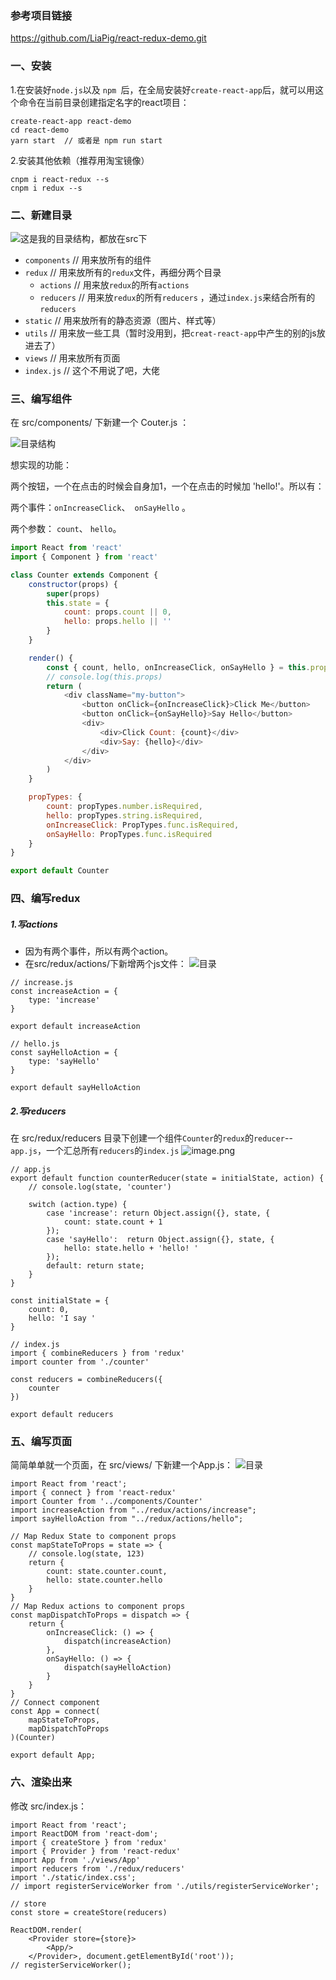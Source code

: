 ### 参考项目链接
https://github.com/LiaPig/react-redux-demo.git

### 一、安装
1.在安装好`` node.js ``以及 ``npm ``后，在全局安装好``create-react-app``后，就可以用这个命令在当前目录创建指定名字的react项目：
```
create-react-app react-demo
cd react-demo
yarn start  // 或者是 npm run start
```
2.安装其他依赖（推荐用淘宝镜像）
```
cnpm i react-redux --s
cnpm i redux --s
```

### 二、新建目录
![这是我的目录结构，都放在src下](https://upload-images.jianshu.io/upload_images/7016617-0a14db02b2e3cba6.png?imageMogr2/auto-orient/strip%7CimageView2/2/w/1240)

+ ``components``  // 用来放所有的组件
+ ``redux``  // 用来放所有的``redux``文件，再细分两个目录
  - ``actions``  // 用来放``redux``的所有``actions``
  - ``reducers``  //  用来放``redux``的所有``reducers``  ，通过``index.js``来结合所有的``reducers  ``
+ ``static``  // 用来放所有的静态资源（图片、样式等）
+ ``utils``  // 用来放一些工具（暂时没用到，把``creat-react-app``中产生的别的js放进去了）
+ ``views``  // 用来放所有页面
+ ``index.js``  // 这个不用说了吧，大佬

### 三、编写组件
在 src/components/ 下新建一个 Couter.js ：


![目录结构](https://upload-images.jianshu.io/upload_images/7016617-40a9f6ff16edff00.png?imageMogr2/auto-orient/strip%7CimageView2/2/w/1240)

想实现的功能：


两个按钮，一个在点击的时候会自身加1，一个在点击的时候加 'hello!'。所以有：


两个事件：``onIncreaseClick``、`` onSayHello`` 。


两个参数： ``count``、 ``hello``。

```javascript
import React from 'react'
import { Component } from 'react'

class Counter extends Component {
    constructor(props) {
        super(props)
        this.state = {
            count: props.count || 0,
            hello: props.hello || ''
        }
    }

    render() {
        const { count, hello, onIncreaseClick, onSayHello } = this.props
        // console.log(this.props)
        return (
            <div className="my-button">
                <button onClick={onIncreaseClick}>Click Me</button>
                <button onClick={onSayHello}>Say Hello</button>
                <div>
                    <div>Click Count: {count}</div>
                    <div>Say: {hello}</div>
                </div>
            </div>
        )
    }

    propTypes: {
        count: propTypes.number.isRequired,
        hello: propTypes.string.isRequired,
        onIncreaseClick: PropTypes.func.isRequired,
        onSayHello: PropTypes.func.isRequired
    }
}

export default Counter
```
### 四、编写redux
##### 1.写actions
+ 因为有两个事件，所以有两个action。
+ 在src/redux/actions/下新增两个js文件：
![目录](https://upload-images.jianshu.io/upload_images/7016617-52759d6cf093005a.png?imageMogr2/auto-orient/strip%7CimageView2/2/w/1240)

```
// increase.js
const increaseAction = {
    type: 'increase'
}

export default increaseAction
```

```
// hello.js
const sayHelloAction = {
    type: 'sayHello'
}

export default sayHelloAction
```
##### 2.写reducers
在 src/redux/reducers 目录下创建一个组件``Counter``的``redux``的``reducer``--``app.js``，一个汇总所有``reducers``的``index.js``
![image.png](https://upload-images.jianshu.io/upload_images/7016617-673156cf241cda02.png?imageMogr2/auto-orient/strip%7CimageView2/2/w/1240)

```
// app.js
export default function counterReducer(state = initialState, action) {
    // console.log(state, 'counter')

    switch (action.type) {
        case 'increase': return Object.assign({}, state, {
            count: state.count + 1
        });
        case 'sayHello':  return Object.assign({}, state, {
            hello: state.hello + 'hello! '
        });
        default: return state;
    }
}

const initialState = {
    count: 0,
    hello: 'I say '
}
```

```
// index.js
import { combineReducers } from 'redux'
import counter from './counter'

const reducers = combineReducers({
    counter
})

export default reducers
```

### 五、编写页面
简简单单就一个页面，在 src/views/ 下新建一个App.js：
![目录](https://upload-images.jianshu.io/upload_images/7016617-68841035758ed4df.png?imageMogr2/auto-orient/strip%7CimageView2/2/w/1240)

```
import React from 'react';
import { connect } from 'react-redux'
import Counter from '../components/Counter'
import increaseAction from "../redux/actions/increase";
import sayHelloAction from "../redux/actions/hello";

// Map Redux State to component props
const mapStateToProps = state => {
    // console.log(state, 123)
    return {
        count: state.counter.count,
        hello: state.counter.hello
    }
}
// Map Redux actions to component props
const mapDispatchToProps = dispatch => {
    return {
        onIncreaseClick: () => {
            dispatch(increaseAction)
        },
        onSayHello: () => {
            dispatch(sayHelloAction)
        }
    }
}
// Connect component
const App = connect(
    mapStateToProps,
    mapDispatchToProps
)(Counter)

export default App;
```

### 六、渲染出来
修改 src/index.js：
```
import React from 'react';
import ReactDOM from 'react-dom';
import { createStore } from 'redux'
import { Provider } from 'react-redux'
import App from './views/App'
import reducers from './redux/reducers'
import './static/index.css';
// import registerServiceWorker from './utils/registerServiceWorker';

// store
const store = createStore(reducers)

ReactDOM.render(
    <Provider store={store}>
        <App/>
    </Provider>, document.getElementById('root'));
// registerServiceWorker();
```





